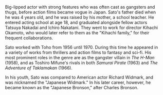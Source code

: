 <!-- Makoto Sato -->

Big-lipped actor with strong features who was often cast as gangsters and thugs, before action films became vogue in Japan. Sato's father died when he was 4 years old, and he was raised by his mother, a school teacher. He entered acting school at age 18, and graduated alongside fellow actors Tatsuya Nakadai and Ichiro Nakatani. They went to work for director Kihachi Okamoto, who would later refer to them as the "Kihachi family," for their frequent collaborations.

Sato worked with Toho from 1956 until 1970. During this time he appeared in a variety of works from thrillers and action films to fantasy and sci-fi. His most prominent roles in the genre are as the gangster villain in _The H-Man_ (1958), and as Toshiro Mifune's rivals in both _Samurai Pirate_ (1963) and _The Adventure of Taklamakan_ (1966).

In his youth, Sato was compared to American actor Richard Widmark, and was nicknamed the "Japanese Widmark." In his later career, however, he became known as the "Japanese Bronson," after Charles Bronson.
